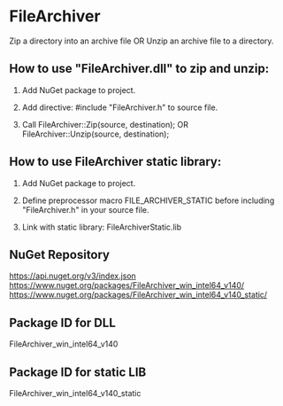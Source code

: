 # FileArchiver
Zip a directory into an archive file OR Unzip an archive file to a directory.

## How to use "FileArchiver.dll" to zip and unzip:
1. Add NuGet package to project.

2. Add directive: #include "FileArchiver.h" to source file.

3. Call FileArchiver::Zip(source, destination); OR FileArchiver::Unzip(source, destination);

## How to use FileArchiver static library:
1. Add NuGet package to project.

2. Define preprocessor macro FILE_ARCHIVER_STATIC before including "FileArchiver.h" in your source file.

3. Link with static library: FileArchiverStatic.lib

## NuGet Repository

https://api.nuget.org/v3/index.json
https://www.nuget.org/packages/FileArchiver_win_intel64_v140/
https://www.nuget.org/packages/FileArchiver_win_intel64_v140_static/

## Package ID for DLL

FileArchiver_win_intel64_v140

## Package ID for static LIB

FileArchiver_win_intel64_v140_static
